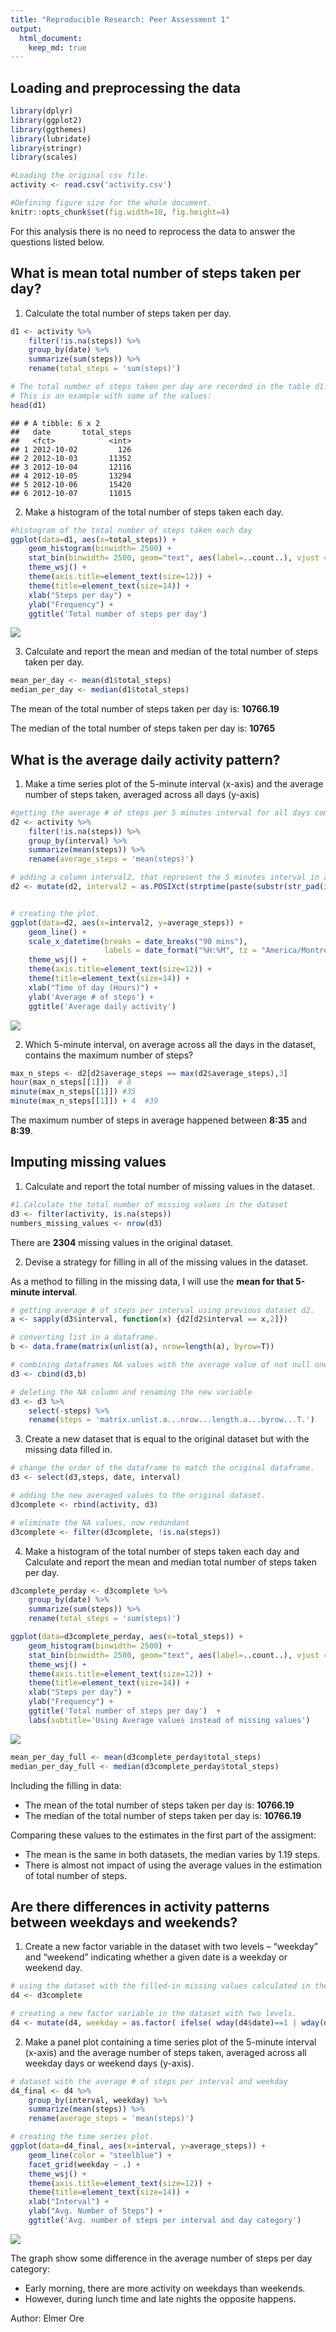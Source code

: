 ```yaml
---
title: "Reproducible Research: Peer Assessment 1"
output: 
  html_document:
    keep_md: true
---
```



## Loading and preprocessing the data

```r
library(dplyr)
library(ggplot2)
library(ggthemes)
library(lubridate)
library(stringr)
library(scales)

#Loading the original csv file.
activity <- read.csv('activity.csv')

#Defining figure size for the whole document.
knitr::opts_chunk$set(fig.width=10, fig.height=4) 
```
For this analysis there is no need to reprocess the data to answer the questions listed below.

## What is mean total number of steps taken per day?

1. Calculate the total number of steps taken per day.

```r
d1 <- activity %>% 
    filter(!is.na(steps)) %>%
    group_by(date) %>% 
    summarize(sum(steps)) %>% 
    rename(total_steps = 'sum(steps)')

# The total number of steps taken per day are recorded in the table d1.  
# This is an example with some of the values:
head(d1)
```

```
## # A tibble: 6 x 2
##   date       total_steps
##   <fct>            <int>
## 1 2012-10-02         126
## 2 2012-10-03       11352
## 3 2012-10-04       12116
## 4 2012-10-05       13294
## 5 2012-10-06       15420
## 6 2012-10-07       11015
```

2. Make a histogram of the total number of steps taken each day.

```r
#histogram of the total number of steps taken each day
ggplot(data=d1, aes(x=total_steps)) + 
    geom_histogram(binwidth= 2500) + 
    stat_bin(binwidth= 2500, geom="text", aes(label=..count..), vjust = -1) + 
    theme_wsj() + 
    theme(axis.title=element_text(size=12)) + 
    theme(title=element_text(size=14)) + 
    xlab("Steps per day") +
    ylab("Frequency") + 
    ggtitle('Total number of steps per day')  
```

![](PA1_template_files/figure-html/unnamed-chunk-3-1.png)<!-- -->

3. Calculate and report the mean and median of the total number of steps taken per day.

```r
mean_per_day <- mean(d1$total_steps)
median_per_day <- median(d1$total_steps)
```
The mean of the total number of steps taken per day is: **10766.19**

The median of the total number of steps taken per day is: **10765**

## What is the average daily activity pattern?

1. Make a time series plot of the 5-minute interval (x-axis) and the average number of steps taken, averaged across all days (y-axis)

```r
#getting the average # of steps per 5 minutes interval for all days combined.
d2 <- activity %>% 
    filter(!is.na(steps)) %>%
    group_by(interval) %>% 
    summarize(mean(steps)) %>% 
    rename(average_steps = 'mean(steps)')

# adding a column interval2, that represent the 5 minutes interval in a datetime field.
d2 <- mutate(d2, interval2 = as.POSIXct(strptime(paste(substr(str_pad(interval, 4, 'left', '0'),1,2), ':', substr(str_pad(interval, 4, 'left', '0'),3,4), ':00', sep="") , format('%H:%M'))) )


# creating the plot. 
ggplot(data=d2, aes(x=interval2, y=average_steps)) +
    geom_line() +
    scale_x_datetime(breaks = date_breaks("90 mins"),
                     labels = date_format("%H:%M", tz = "America/Montreal")) +
    theme_wsj() +
    theme(axis.title=element_text(size=12)) + 
    theme(title=element_text(size=14)) + 
    xlab("Time of day (Hours)") +
    ylab('Average # of steps') +
    ggtitle('Average daily activity') 
```

![](PA1_template_files/figure-html/unnamed-chunk-5-1.png)<!-- -->

2. Which 5-minute interval, on average across all the days in the dataset, contains the maximum number of steps?

```r
max_n_steps <- d2[d2$average_steps == max(d2$average_steps),3]
hour(max_n_steps[[1]])  # 8
minute(max_n_steps[[1]]) #35
minute(max_n_steps[[1]]) + 4  #39
```

The maximum number of steps in average happened between **8:35** and **8:39**.

## Imputing missing values

1. Calculate and report the total number of missing values in the dataset.

```r
#1.Calculate the total number of missing values in the dataset
d3 <- filter(activity, is.na(steps))
numbers_missing_values <- nrow(d3)
```
There are **2304** missing values in the original dataset.

2. Devise a strategy for filling in all of the missing values in the dataset. 

As a method to filling in the missing data, I will use the **mean for that 5-minute interval**.


```r
# getting average # of steps per interval using previous dataset d2.
a <- sapply(d3$interval, function(x) {d2[d2$interval == x,2]})

# converting list in a dataframe.
b <- data.frame(matrix(unlist(a), nrow=length(a), byrow=T))

# combining dataframes NA values with the average value of not null ones per interval. 
d3 <- cbind(d3,b)

# deleting the NA column and renaming the new variable
d3 <- d3 %>%
    select(-steps) %>%
    rename(steps = 'matrix.unlist.a...nrow...length.a...byrow...T.')
```

3. Create a new dataset that is equal to the original dataset but with the missing data filled in.

```r
# change the order of the dataframe to match the original dataframe.
d3 <- select(d3,steps, date, interval)

# adding the new averaged values to the original dataset.
d3complete <- rbind(activity, d3)

# eliminate the NA values, now redundant
d3complete <- filter(d3complete, !is.na(steps))
```

4. Make a histogram of the total number of steps taken each day and Calculate and report the mean and median total number of steps taken per day.

```r
d3complete_perday <- d3complete %>% 
    group_by(date) %>% 
    summarize(sum(steps)) %>% 
    rename(total_steps = 'sum(steps)')

ggplot(data=d3complete_perday, aes(x=total_steps)) + 
    geom_histogram(binwidth= 2500) + 
    stat_bin(binwidth= 2500, geom="text", aes(label=..count..), vjust = -1) + 
    theme_wsj() + 
    theme(axis.title=element_text(size=12)) + 
    theme(title=element_text(size=14)) + 
    xlab("Steps per day") +
    ylab("Frequency") + 
    ggtitle('Total number of steps per day')  +
    labs(subtitle='Using Average values instead of missing values')
```

![](PA1_template_files/figure-html/unnamed-chunk-10-1.png)<!-- -->

```r
mean_per_day_full <- mean(d3complete_perday$total_steps)
median_per_day_full <- median(d3complete_perday$total_steps)
```

Including the filling in data:

- The mean of the total number of steps taken per day is: **10766.19**
- The median of the total number of steps taken per day is: **10766.19**

Comparing these values to the estimates in the first part of the assigment:

- The mean is the same in both datasets, the median varies by 1.19 steps.
- There is almost not impact of using the average values in the estimation of total number of steps.

## Are there differences in activity patterns between weekdays and weekends?

1. Create a new factor variable in the dataset with two levels – “weekday” and “weekend” indicating whether a given date is a weekday or weekend day.

```r
# using the dataset with the filled-in missing values calculated in the previous exercise.
d4 <- d3complete

# creating a new factor variable in the dataset with two levels.
d4 <- mutate(d4, weekday = as.factor( ifelse( wday(d4$date)==1 | wday(d4$date)==7, "weekend", "weekday" )))
```

2. Make a panel plot containing a time series plot of the 5-minute interval (x-axis) and the average number of steps taken, averaged across all weekday days or weekend days (y-axis).

```r
# dataset with the average # of steps per interval and weekday
d4_final <- d4 %>% 
    group_by(interval, weekday) %>% 
    summarize(mean(steps)) %>% 
    rename(average_steps = 'mean(steps)') 

# creating the time series plot.
ggplot(data=d4_final, aes(x=interval, y=average_steps)) + 
    geom_line(color = "steelblue") +
    facet_grid(weekday ~ .) + 
    theme_wsj() + 
    theme(axis.title=element_text(size=12)) + 
    theme(title=element_text(size=14)) + 
    xlab("Interval") +
    ylab("Avg. Number of Steps") +
    ggtitle('Avg. number of steps per interval and day category')
```

![](PA1_template_files/figure-html/unnamed-chunk-12-1.png)<!-- -->

The graph show some difference in the average number of steps per day category:

- Early morning, there are more activity on weekdays than weekends. 
- However, during lunch time and late nights the opposite happens.

Author: Elmer Ore
